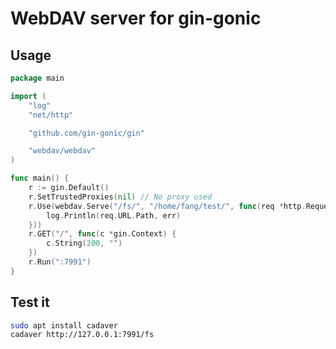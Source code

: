 # WebDAV server for gin-gonic

## Usage

```go
package main

import (
	"log"
	"net/http"

	"github.com/gin-gonic/gin"

	"webdav/webdav"
)

func main() {
	r := gin.Default()
	r.SetTrustedProxies(nil) // No proxy used
	r.Use(webdav.Serve("/fs/", "/home/fang/test/", func(req *http.Request, err error) {
		log.Println(req.URL.Path, err)
	}))
	r.GET("/", func(c *gin.Context) {
		c.String(200, "")
	})
	r.Run(":7991")
}
```

## Test it

```bash
sudo apt install cadaver
cadaver http://127.0.0.1:7991/fs
```
